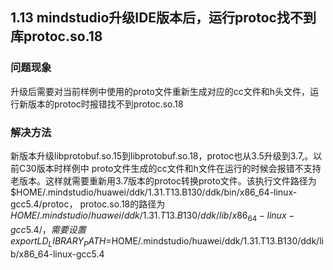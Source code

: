 ## 1.13 mindstudio升级IDE版本后，运行protoc找不到库protoc.so.18
### 问题现象
升级后需要对当前样例中使用的proto文件重新生成对应的cc文件和h头文件，运行新版本的protoc时报错找不到protoc.so.18
### 解决方法
新版本升级libprotobuf.so.15到libprotobuf.so.18，protoc也从3.5升级到3.7,。以前C30版本时样例中 proto文件生成的cc文件和h文件在运行的时候会报错不支持老版本。这样就需要重新用3.7版本的protoc转换proto文件。该执行文件路径为$HOME/.mindstudio/huawei/ddk/1.31.T13.B130/ddk/bin/x86_64-linux-gcc5.4/protoc， protoc.so.18的路径为 $HOME/.mindstudio/huawei/ddk/1.31.T13.B130/ddk/lib/x86_64-linux-gcc5.4/，需要设置export LD_LIBRARY_PATH=$HOME/.mindstudio/huawei/ddk/1.31.T13.B130/ddk/lib/x86_64-linux-gcc5.4

